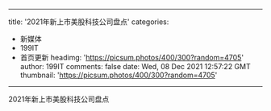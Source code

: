
---
title: '2021年新上市美股科技公司盘点'
categories: 
 - 新媒体
 - 199IT
 - 首页更新
headimg: 'https://picsum.photos/400/300?random=4705'
author: 199IT
comments: false
date: Wed, 08 Dec 2021 12:57:22 GMT
thumbnail: 'https://picsum.photos/400/300?random=4705'
---

<div>   
2021年新上市美股科技公司盘点  
</div>
            